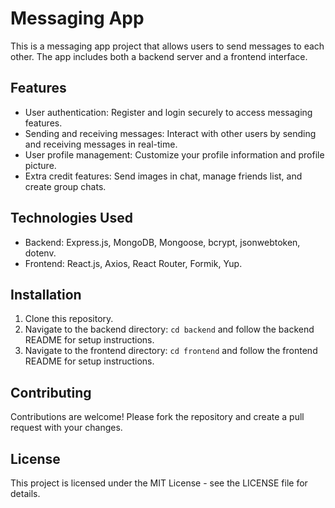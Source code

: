# Messaging App

This is a messaging app project that allows users to send messages to each other. The app includes both a backend server and a frontend interface.

## Features

- User authentication: Register and login securely to access messaging features.
- Sending and receiving messages: Interact with other users by sending and receiving messages in real-time.
- User profile management: Customize your profile information and profile picture.
- Extra credit features: Send images in chat, manage friends list, and create group chats.

## Technologies Used

- Backend: Express.js, MongoDB, Mongoose, bcrypt, jsonwebtoken, dotenv.
- Frontend: React.js, Axios, React Router, Formik, Yup.

## Installation

1. Clone this repository.
2. Navigate to the backend directory: `cd backend` and follow the backend README for setup instructions.
3. Navigate to the frontend directory: `cd frontend` and follow the frontend README for setup instructions.

## Contributing

Contributions are welcome! Please fork the repository and create a pull request with your changes.

## License

This project is licensed under the MIT License - see the LICENSE file for details.
